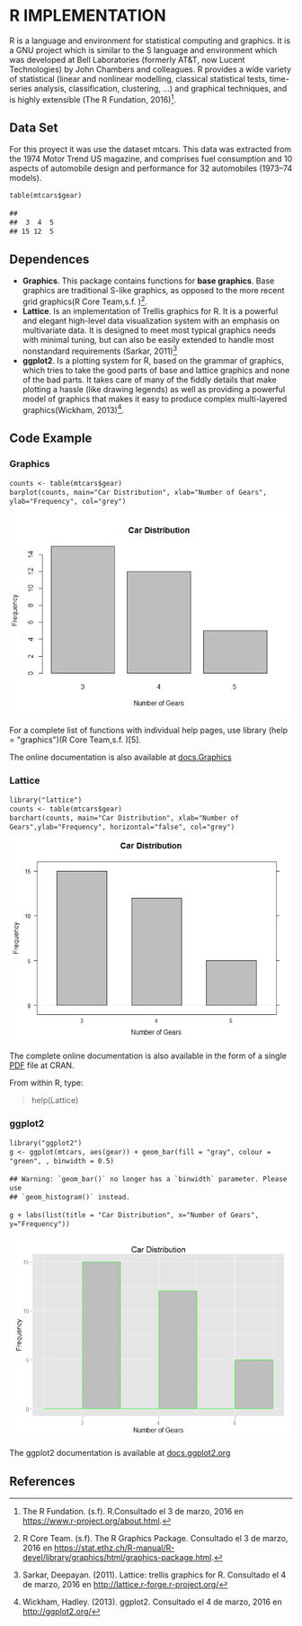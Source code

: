 R IMPLEMENTATION
================

R is a language and environment for statistical computing and graphics.
It is a GNU project which is similar to the S language and environment
which was developed at Bell Laboratories (formerly AT&T, now Lucent
Technologies) by John Chambers and colleagues. R provides a wide variety
of statistical (linear and nonlinear modelling, classical statistical
tests, time-series analysis, classification, clustering, …) and
graphical techniques, and is highly extensible (The R Fundation,
2016)[^1].

Data Set
--------

For this proyect it was use the dataset mtcars. This data was extracted
from the 1974 Motor Trend US magazine, and comprises fuel consumption
and 10 aspects of automobile design and performance for 32 automobiles
(1973–74 models).

    table(mtcars$gear)

    ## 
    ##  3  4  5 
    ## 15 12  5

Dependences
-----------

-   **Graphics**. This package contains functions for **base graphics**.
    Base graphics are traditional S-like graphics, as opposed to the
    more recent grid graphics(R Core Team,s.f. )[^2].
-   **Lattice**. Is an implementation of Trellis graphics for R. It is a
    powerful and elegant high-level data visualization system with an
    emphasis on multivariate data. It is designed to meet most typical
    graphics needs with minimal tuning, but can also be easily extended
    to handle most nonstandard requirements (Sarkar, 2011)[^3]
-   **ggplot2**. Is a plotting system for R, based on the grammar of
    graphics, which tries to take the good parts of base and lattice
    graphics and none of the bad parts. It takes care of many of the
    fiddly details that make plotting a hassle (like drawing legends) as
    well as providing a powerful model of graphics that makes it easy to
    produce complex multi-layered graphics(Wickham, 2013)[^4].

Code Example
------------

### Graphics

    counts <- table(mtcars$gear)
    barplot(counts, main="Car Distribution", xlab="Number of Gears", ylab="Frequency", col="grey")

![](A31Simple_Bar_ChartR_files/figure-markdown_strict/unnamed-chunk-2-1.png)


For a complete list of functions with individual help pages, use library
(help = "graphics")(R Core Team,s.f. )[5].

The online documentation is also available at
[docs.Graphics](https://stat.ethz.ch/R-manual/R-devel/library/graphics/html/00Index.html)

### Lattice

    library("lattice")
    counts <- table(mtcars$gear)
    barchart(counts, main="Car Distribution", xlab="Number of Gears",ylab="Frequency", horizontal="false", col="grey")

![](A31Simple_Bar_ChartR_files/figure-markdown_strict/unnamed-chunk-3-1.png)


The complete online documentation is also available in the form of a
single
[PDF](https://cran.r-project.org/web/packages/lattice/lattice.pdf) file
at CRAN.

From within R, type:

> help(Lattice)

### ggplot2

    library("ggplot2")
    g <- ggplot(mtcars, aes(gear)) + geom_bar(fill = "gray", colour = "green", , binwidth = 0.5)

    ## Warning: `geom_bar()` no longer has a `binwidth` parameter. Please use
    ## `geom_histogram()` instead.

    g + labs(list(title = "Car Distribution", x="Number of Gears", y="Frequency"))

![](A31Simple_Bar_ChartR_files/figure-markdown_strict/unnamed-chunk-4-1.png)


The ggplot2 documentation is available at
[docs.ggplot2.org](http://docs.ggplot2.org/current/)

References
----------

[^1]: The R Fundation. (s.f). R.Consultado el 3 de marzo, 2016 en
<https://www.r-project.org/about.html>.

[^2]: R Core Team. (s.f). The R Graphics Package. Consultado el 3 de
marzo, 2016 en
<https://stat.ethz.ch/R-manual/R-devel/library/graphics/html/graphics-package.html>.

[^3]: Sarkar, Deepayan. (2011). Lattice: trellis graphics for R.
Consultado el 4 de marzo, 2016 en
<http://lattice.r-forge.r-project.org/>

[^4]: Wickham, Hadley. (2013). ggplot2. Consultado el 4 de marzo, 2016 en
<http://ggplot2.org/>


